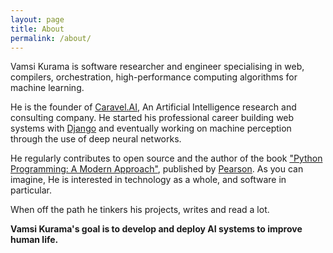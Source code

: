 ```yaml
---
layout: page
title: About
permalink: /about/
---
```



Vamsi Kurama is software researcher and engineer specialising in web, compilers, orchestration, high-performance computing algorithms for machine learning. 

He is the founder of <a href="https://caravel.ai" target="_blank">Caravel.AI</a>, An Artificial Intelligence research and consulting company.  He started his professional career building web systems with <a href="https://www.djangoproject.com/" target="_blank">Django</a> and eventually working on machine perception through the use of deep neural networks. 

He regularly contributes to open source and the author of the book <a href="https://www.amazon.in/Python-Programming-Approach-Vamsi-Kurama-ebook/dp/B07HB46QF4" target="_blank">"Python Programming: A Modern Approach"</a>, published by <a href="https://www.pearson.com/" target="_blank">Pearson</a>. As you can imagine, He is interested in technology as a whole, and software in particular.

When off the path he tinkers his projects, writes and read a lot.

**Vamsi Kurama's goal is to develop and deploy AI systems to improve human life.**


